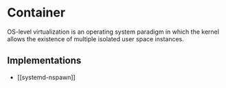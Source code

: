 # Container

OS-level virtualization is an operating system paradigm in which the kernel allows the existence of multiple isolated user space instances.

## Implementations

- [[systemd-nspawn]]
